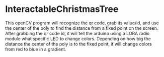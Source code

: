 # InteractableChristmasTree

This openCV program will recognize the qr code, grab its value/id, and use the center of the poly to find the distance from a fixed point on the screen.
After grabbing the qr code id, it will tell the arduino using a LORA radio module what specific LED to change colors. Depending on how big the distance
the center of the poly is to the fixed point, it will change colors from red to blue in a gradient.
